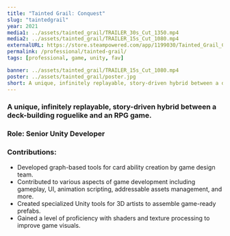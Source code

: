 ```yaml
---
title: "Tainted Grail: Conquest"
slug: "taintedgrail"
year: 2021
media1: ../assets/tainted_grail/TRAILER_30s_Cut_1350.mp4
media2: ../assets/tainted_grail/TRAILER_15s_Cut_1080.mp4
externalURL: https://store.steampowered.com/app/1199030/Tainted_Grail_Conquest/
permalink: /professional/tainted-grail/
tags: [professional, game, unity, fav]

banner: ../assets/tainted_grail/TRAILER_15s_Cut_1080.mp4
poster: ../assets/tainted_grail/poster.jpg
short: A unique, infinitely replayable, story-driven hybrid between a deck-building roguelike and an RPG game.
---
```


### A unique, infinitely replayable, story-driven hybrid between a deck-building roguelike and an RPG game.

### Role: **Senior Unity Developer**

### Contributions:
* Developed graph-based tools for card ability creation by game design team.
* Contributed to various aspects of game development including gameplay, UI, animation scripting, addressable assets management, and more.
* Created specialized Unity tools for 3D artists to assemble game-ready prefabs.
* Gained a level of proficiency with shaders and texture processing to improve game visuals.
